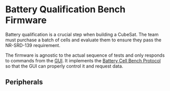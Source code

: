 # Battery Qualification Bench Firmware
Battery qualification is a crucial step when building a CubeSat. The team must purchase a batch of cells and evaluate them to ensure they pass the NR-SRD-139 requirement.

The firmware is agnostic to the actual sequence of tests and only responds to commands from the [GUI](https://github.com/scsd-cdh/battery_test_gui). It implements the [Battery Cell Bench Protocol](docs/PROTOCOL.md) so that the GUI can properly control it and request data.

## Peripherals

